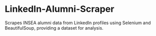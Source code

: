 # LinkedIn-Alumni-Scraper
Scrapes INSEA alumni data from LinkedIn profiles using Selenium and BeautifulSoup, providing a dataset for analysis.
